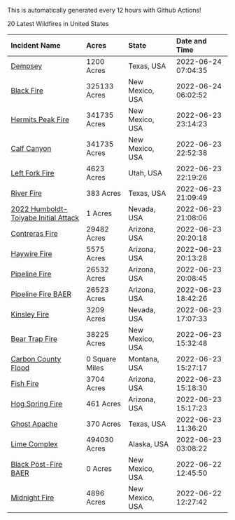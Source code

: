 This is automatically generated every 12 hours with Github Actions!

20 Latest Wildfires in United States

 | Incident Name | Acres | State | Date and Time |
|:---|:---|:---|:---|
| [Dempsey](https://inciweb.nwcg.gov/incident/8174/) | 1200 Acres | Texas, USA | 2022-06-24 07:04:35 |
| [Black Fire](https://inciweb.nwcg.gov/incident/8103/) | 325133 Acres | New Mexico, USA | 2022-06-24 06:02:52 |
| [Hermits Peak Fire](https://inciweb.nwcg.gov/incident/8049/) | 341735 Acres | New Mexico, USA | 2022-06-23 23:14:23 |
| [Calf Canyon](https://inciweb.nwcg.gov/incident/8069/) | 341735 Acres | New Mexico, USA | 2022-06-23 22:52:38 |
| [Left Fork Fire](https://inciweb.nwcg.gov/incident/8169/) | 4623 Acres | Utah, USA | 2022-06-23 22:19:26 |
| [River Fire](https://inciweb.nwcg.gov/incident/8175/) | 383 Acres | Texas, USA | 2022-06-23 21:09:49 |
| [2022 Humboldt-Toiyabe Initial Attack](https://inciweb.nwcg.gov/incident/8170/) | 1 Acres | Nevada, USA | 2022-06-23 21:08:06 |
| [Contreras Fire ](https://inciweb.nwcg.gov/incident/8154/) | 29482 Acres | Arizona, USA | 2022-06-23 20:20:18 |
| [Haywire Fire](https://inciweb.nwcg.gov/incident/8155/) | 5575 Acres | Arizona, USA | 2022-06-23 20:13:28 |
| [Pipeline Fire](https://inciweb.nwcg.gov/incident/8152/) | 26532 Acres | Arizona, USA | 2022-06-23 20:08:45 |
| [Pipeline Fire BAER](https://inciweb.nwcg.gov/incident/8168/) | 26523 Acres | Arizona, USA | 2022-06-23 18:42:26 |
| [Kinsley Fire](https://inciweb.nwcg.gov/incident/8167/) | 3209 Acres | Nevada, USA | 2022-06-23 17:07:33 |
| [Bear Trap Fire](https://inciweb.nwcg.gov/incident/8093/) | 38225 Acres | New Mexico, USA | 2022-06-23 15:32:48 |
| [Carbon County Flood](https://inciweb.nwcg.gov/incident/8161/) | 0 Square Miles | Montana, USA | 2022-06-23 15:27:17 |
| [Fish Fire](https://inciweb.nwcg.gov/incident/8160/) | 3704 Acres | Arizona, USA | 2022-06-23 15:18:30 |
| [Hog Spring Fire](https://inciweb.nwcg.gov/incident/8171/) | 461 Acres | Arizona, USA | 2022-06-23 15:17:23 |
| [Ghost Apache](https://inciweb.nwcg.gov/incident/8172/) | 370 Acres | Texas, USA | 2022-06-23 11:36:20 |
| [Lime Complex](https://inciweb.nwcg.gov/incident/8173/) | 494030 Acres | Alaska, USA | 2022-06-23 03:08:22 |
| [Black Post-Fire BAER](https://inciweb.nwcg.gov/incident/8144/) | 0 Acres | New Mexico, USA | 2022-06-22 12:45:50 |
| [Midnight Fire](https://inciweb.nwcg.gov/incident/8147/) | 4896 Acres | New Mexico, USA | 2022-06-22 12:27:42 |
